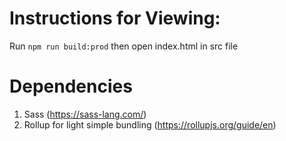 # Instructions for Viewing:
Run `npm run build:prod` then open index.html in src file

# Dependencies
1. Sass (https://sass-lang.com/)
2. Rollup for light simple bundling (https://rollupjs.org/guide/en)
